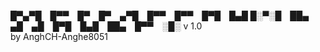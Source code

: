 
█▀▄▀█ █▀▀ █▀ █▀ ▄▀█ █▀▀ █▀▀ █▀█ █▄█
█░▀░█ ██▄ ▄█ ▄█ █▀█ █▄█ ██▄ █▀▀ ░█░
v 1.0  
by AnghCH-Anghe8051

